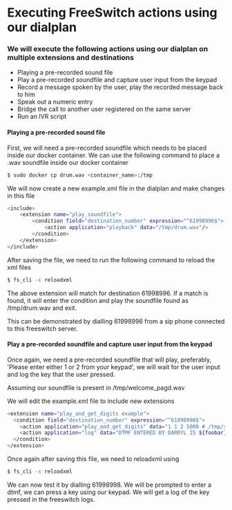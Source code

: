 # Executing FreeSwitch actions using our dialplan

### We will execute the following actions using our dialplan on multiple extensions and destinations

- Playing a pre-recorded sound file
- Play a pre-recorded soundfile and capture user input from the keypad
- Record a message spoken by the user, play the recorded message back to him
- Speak out a numeric entry
- Bridge the call to another user registered on the same server
- Run an IVR script

#### Playing a pre-recorded sound file
First, we will need a pre-recorded soundfile which needs to be placed inside our docker container. We can use the following command to place a .wav soundfile inside our docker container

```sh
$ sudo docker cp drum.wav <container_name>:/tmp
```

We will now create a new example.xml file in the dialplan and make changes in this file

```sh
<include>
    <extension name="play_soundfile">
        <condition field="destination_number" expression="^61998996$">
            <action application="playback" data="/tmp/drum.wav"/>
        </condition>
    </extension>
</include>
```

After saving the file, we need to run the following command to reload the xml files

```sh
$ fs_cli -x reloadxml
```

The above extension will match for destination 61998996. If a match is found, it will enter the condition and play the soundfile found as /tmp/drum.wav and exit.

This can be demonstrated by dialling 61998996 from a sip phone connected to this freeswitch server.

#### Play a pre-recorded soundfile and capture user input from the keypad

Once again, we need a pre-recorded soundfile that will play, preferably, 'Please enter either 1 or 2 from your keypad', we will wait for the user input and log the key that the user pressed.

Assuming our soundfile is present in /tmp/welcome_pagd.wav

We will edit the example.xml file to include new extensions

```sh
<extension name="play_and_get_digits example">
  <condition field="destination_number" expression="^61998998$">
    <action application="play_and_get_digits" data="1 1 2 5000 # /tmp/soundfiles/initial.wav /tmp/yamaha.wav foobar \d"/>
    <action application="log" data="DTMF ENTERED BY DARRYL IS ${foobar}"/>
  </condition>
</extension>
```
Once again after saving this file, we need to reloadxml using

```sh
$ fs_cli -x reloadxml
```
We can now test it by dialling 61998998. We will be prompted to enter a dtmf, we can press a key using our keypad. We will get a log of the key pressed in the freeswitch logs.


